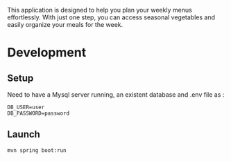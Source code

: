 This application is designed to help you plan your weekly menus effortlessly. With just one step, you can access seasonal vegetables and easily organize your meals for the week.


# Development

## Setup

Need to have a Mysql server running, an existent database and .env file as :

```
DB_USER=user
DB_PASSWORD=password
```

## Launch

```bash
mvn spring boot:run
```